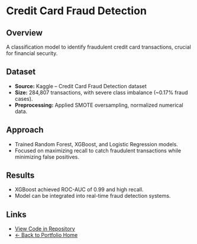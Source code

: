 # Credit Card Fraud Detection

## Overview
A classification model to identify fraudulent credit card transactions, crucial for financial security.

## Dataset
- **Source:** Kaggle – Credit Card Fraud Detection dataset  
- **Size:** 284,807 transactions, with severe class imbalance (~0.17% fraud cases).  
- **Preprocessing:** Applied SMOTE oversampling, normalized numerical data.

## Approach
- Trained Random Forest, XGBoost, and Logistic Regression models.
- Focused on maximizing recall to catch fraudulent transactions while minimizing false positives.

## Results
- XGBoost achieved ROC-AUC of 0.99 and high recall.
- Model can be integrated into real-time fraud detection systems.

## Links
- [View Code in Repository](https://github.com/TSAKONG22/taesakong/tree/main/projects/credit-card-fraud-detection)  
- [← Back to Portfolio Home](/taesakong/)
